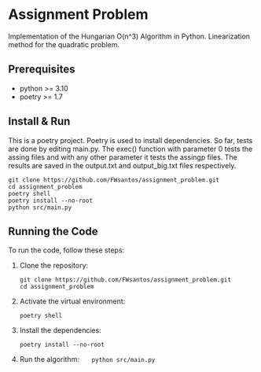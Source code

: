 # Assignment Problem

Implementation of the Hungarian O(n^3) Algorithm in Python.
Linearization method for the quadratic problem.

## Prerequisites

- python >= 3.10
- poetry >= 1.7

## Install & Run

This is a poetry project. Poetry is used to install dependencies.
So far, tests are done by editing main.py.
The exec() function with parameter 0 tests the assing files and with any other parameter it tests the assingp files. The results are saved in the output.txt and output_big.txt files respectively.

```
git clone https://github.com/FWsantos/assignment_problem.git
cd assignment_problem
poetry shell
poetry install --no-root
python src/main.py
```

<!-- ## Files
- `hungarian_n3.py`: Contains the implementation of the Hungarian O(n^3) Algorithm in Python.
- `main.py`: This is the main file where the algorithm is executed. It imports the `hungarian_n3` module and calls the necessary functions to solve the assignment problem.
- `controller.py`: This file contains the execution flow (read data sets ant run algorithm function)
- `general.py`: This file contains general utility functions that are used by the algorithm and the test cases. -->

## Running the Code

To run the code, follow these steps:

1. Clone the repository:
   ```
   git clone https://github.com/FWsantos/assignment_problem.git
   cd assignment_problem
   ```
2. Activate the virtual environment:
   ```
   poetry shell
   ```
3. Install the dependencies:
   ```
   poetry install --no-root
   ```
4. Run the algorithm:
`    python src/main.py
   `
<!--

## Testing

To run the tests, you can execute the following command: -->
